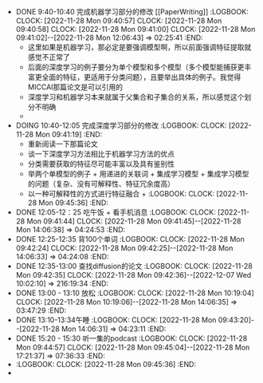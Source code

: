 - DONE 9:40-10:40 完成机器学习部分的修改 [[PaperWriting]]
  :LOGBOOK:
  CLOCK: [2022-11-28 Mon 09:40:57]
  CLOCK: [2022-11-28 Mon 09:40:58]
  CLOCK: [2022-11-28 Mon 09:41:00]
  CLOCK: [2022-11-28 Mon 09:41:02]--[2022-11-28 Mon 12:06:43] =>  02:25:41
  :END:
	- 这里如果是机器学习，那必定是要强调模型啊，所以前面强调特征提取就感觉不正常了
	- 后面的深度学习的例子要分为单个模型和多个模型（多个模型能捕获更丰富更全面的特征，更适用于分类问题），且要举出具体的例子。我觉得MICCAI那篇论文是可以引用的
	- 深度学习和机器学习本来就属于父集合和子集合的关系，所以感觉这个划分不明确
	-
- DOING 10:40-12:05 完成深度学习部分的修改
  :LOGBOOK:
  CLOCK: [2022-11-28 Mon 09:41:19]
  :END:
	- 重新阅读一下那篇论文
	- 谈一下深度学习方法相比于机器学习方法的优点
	- 分类需要获取的特征尽可能丰富以及具有鉴别性
	- 举两个单模型的例子 + 用递进的关联词 + 集成学习模型 + 集成学习模型的问题（复杂、没有可解释性、特征冗余度高）
	- 以一种可解释性的方式进行特征融合 +
	  :LOGBOOK:
	  CLOCK: [2022-11-28 Mon 09:45:36]
	  :END:
- DONE  12:05-12：25 吃午饭 + 看手机消息
  :LOGBOOK:
  CLOCK: [2022-11-28 Mon 09:41:44]
  CLOCK: [2022-11-28 Mon 09:41:45]--[2022-11-28 Mon 14:06:38] =>  04:24:53
  :END:
- DONE 12:25-12:35 背100个单词
  :LOGBOOK:
  CLOCK: [2022-11-28 Mon 09:42:24]
  CLOCK: [2022-11-28 Mon 09:42:25]--[2022-11-28 Mon 14:06:33] =>  04:24:08
  :END:
- DONE 12:35-13:00 查找diffusion的论文
  :LOGBOOK:
  CLOCK: [2022-11-28 Mon 09:42:35]
  CLOCK: [2022-11-28 Mon 09:42:36]--[2022-12-07 Wed 10:02:10] =>  216:19:34
  :END:
- DONE 13:00 - 13:10 放松
  :LOGBOOK:
  CLOCK: [2022-11-28 Mon 10:19:04]
  CLOCK: [2022-11-28 Mon 10:19:06]--[2022-11-28 Mon 14:06:35] =>  03:47:29
  :END:
- DONE 13:10-13:34午睡
  :LOGBOOK:
  CLOCK: [2022-11-28 Mon 09:43:20]--[2022-11-28 Mon 14:06:31] =>  04:23:11
  :END:
- DONE 15:20 - 15:30 听一集的podcast
  :LOGBOOK:
  CLOCK: [2022-11-28 Mon 09:44:57]
  CLOCK: [2022-11-28 Mon 09:45:04]--[2022-11-28 Mon 17:21:37] =>  07:36:33
  :END:
- :LOGBOOK:
  CLOCK: [2022-11-28 Mon 09:45:36]
  :END:
-